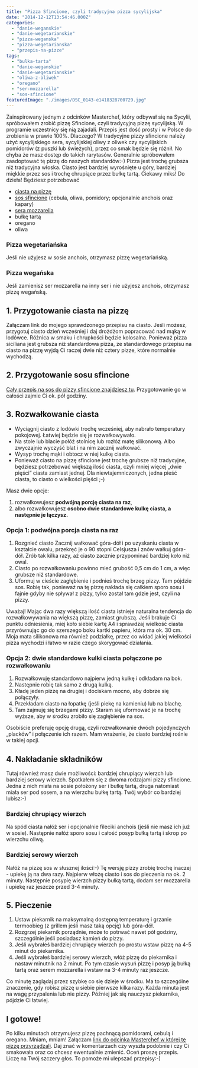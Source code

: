 ```yaml
---
title: "Pizza Sfincione, czyli tradycyjna pizza sycylijska"
date: "2014-12-12T13:54:46.000Z"
categories: 
  - "danie-weganskie"
  - "danie-wegetarianskie"
  - "pizza-weganska"
  - "pizza-wegetarianska"
  - "przepis-na-pizze"
tags: 
  - "bulka-tarta"
  - "danie-weganskie"
  - "danie-wegetarianskie"
  - "oliwa-z-oliwek"
  - "oregano"
  - "ser-mozzarella"
  - "sos-sfincione"
featuredImage: "./images/DSC_0143-e1418328700729.jpg"
---
```


Zainspirowany jednym z odcinków Masterchef, który odbywał się na Sycylii, spróbowałem zrobić pizzę Sfincione, czyli tradycyjną pizzę sycylijską. W programie uczestnicy się nią zajadali. Przepis jest dość prosty i w Polsce do zrobienia w prawie 100%. Dlaczego? W tradycyjne pizzy sfincione należy użyć sycylijskiego sera, sycylijskiej oliwy z oliwek czy sycylijskich pomidorów (z puszki lub świeżych), przez co smak będzie się różnił. No chyba że masz dostęp do takich rarytasów. Generalnie spróbowałem zaadoptować tę pizzę do naszych standardów:-) Pizza jest trochę grubsza niż tradycyjna włoska. Ciasto jest bardziej wyrośnięte u góry, bardziej miękkie przez sos i trochę chrupiące przez bułkę tartą. Ciekawy miks! Do dzieła! Będziesz potrzebować

- <a title="Przepis na ciasto na pizzę" href="/przepis-na-ciasto-na-pizze/">ciasta na pizzę</a>
- <a title="Sos sfincione" href="/sos-sfincione/">sos sfincione</a> (cebula, oliwa, pomidory; opcjonalnie anchois oraz kapary)
- <a title="Jaki ser wybrać do pizzy?" href="/jaki-ser-wybrac-do-pizzy/">sera mozzarella</a>
- bułkę tartą
- oregano
- oliwa

### Pizza wegetariańska

Jeśli nie użyjesz w sosie anchois, otrzymasz pizzę wegetariańską.

### Pizza wegańska

Jeśli zamienisz ser mozzarella na inny ser i nie użyjesz anchois, otrzymasz pizzę wegańską.

## 1\. Przygotowanie ciasta na pizzę

Załączam link do mojego sprawdzonego przepisu na ciasto. Jeśli możesz, przygotuj ciasto dzień wcześniej i daj drożdżom popracować nad mąką w lodówce. Różnica w smaku i chrupkości będzie kolosalna. Ponieważ pizza siciliana jest grubsza niż standardowa pizza, ze standardowego przepisu na ciasto na pizzę wyjdą Ci raczej dwie niż cztery pizze, które normalnie wychodzą.

## 2\. Przygotowanie sosu sfincione

<a href="/sos-sfincione/">Cały przepis na sos do pizzy sfincione znajdziesz tu</a>. Przygotowanie go w całości zajmie Ci ok. pół godziny.

## 3\. Rozwałkowanie ciasta

- Wyciągnij ciasto z lodówki trochę wcześniej, aby nabrało temperatury pokojowej. Łatwiej będzie się je rozwałkowywało.
- Na stole lub blacie połóż stolnicę lub rozłóż matę silikonową. Albo zwyczajnie wyczyść blat i na nim zacznij wałkować.
- Wysyp trochę mąki i obtocz w niej kulkę ciasta.
- Ponieważ ciasto na pizzę sfincione jest trochę grubsze niż tradycyjne, będziesz potrzebować większą ilość ciasta, czyli mniej więcej „dwie pięści” ciasta zamiast jednej. Dla niewtajemniczonych, jedna pieść ciasta, to ciasto o wielkości pięści ;-)

Masz dwie opcje:

1. rozwałkowujesz **podwójną porcję ciasta na raz**,
2. albo rozwałkowujesz **osobno dwie standardowe kulkę ciasta, a następnie je łączysz.**

### Opcja 1: podwójna porcja ciasta na raz

1. Rozgnieć ciasto Zacznij wałkować góra-dół i po uzyskaniu ciasta w kształcie owalu, przekręć je o 90 stopni Celsjusza i znów wałkuj góra-dół. Zrób tak kilka razy, aż ciasto zacznie przypominać bardziej koło niż owal.
2. Ciasto po rozwałkowaniu powinno mieć grubość 0,5 cm do 1 cm, a więc grubsze niż standardowe.
3. Uformuj w cieście zagłębienie i podnieś trochę brzeg pizzy. Tam pójdzie sos. Robię tak, ponieważ na tę pizzę nakłada się całkiem sporo sosu i fajnie gdyby nie spływał z pizzy, tylko został tam gdzie jest, czyli na pizzy.

Uważaj! Mając dwa razy większą ilość ciasta istnieje naturalna tendencja do rozwałkowywania na większą pizzę, zamiast grubszą. Jeśli brakuje Ci punktu odniesienia, miej koło siebie kartę A4 i sprawdzaj wielkość ciasta przyrównując go do szerszego boku kartki papieru, która ma ok. 30 cm. Moja mata silikonowa ma również podziałkę, przez co widać jakiej wielkości pizza wychodzi i łatwo w razie czego skorygować działania.

### Opcja 2: dwie standardowe kulki ciasta połączone po rozwałkowaniu

1. Rozwałkowuję standardowo najpierw jedną kulkę i odkładam na bok.
2. Następnie robię tak samo z drugą kulką.
3. Kładę jeden pizzę na drugiej i dociskam mocno, aby dobrze się połączyły.
4. Przekładam ciasto na łopatkę (jeśli piekę na kamieniu) lub na blachę.
5. Tam zajmuję się brzegami pizzy. Staram się uformować je na trochę wyższe, aby w środku zrobiło się zagłębienie na sos.

Osobiście preferuję opcję drugą, czyli rozwałkowanie dwóch pojedynczych „placków” i połączenie ich razem. Mam wrażenie, że ciasto bardziej rośnie w takiej opcji.

## 4\. Nakładanie składników

Tutaj również masz dwie możliwości: bardziej chrupiący wierzch lub bardziej serowy wierzch. Spotkałem się z dwoma rodzajami pizzy sfincione. Jedna z nich miała na sosie położony ser i bułkę tartą, druga natomiast miała ser pod sosem, a na wierzchu bułkę tartą. Twój wybór co bardziej lubisz:-)

### Bardziej chrupiący wierzch

Na spód ciasta nałóż ser i opcjonalnie fileciki anchois (jeśli nie masz ich już w sosie). Następnie nałóż sporo sosu i całość posyp bułką tartą i skrop po wierzchu oliwą.

### Bardziej serowy wierzch

Nałóż na pizzę sos w słusznej ilości:-) Tę wersję pizzy zrobię trochę inaczej - upiekę ją na dwa razy. Najpierw włożę ciasto i sos do pieczenia na ok. 2 minuty. Następnie posypię wierzch pizzy bułką tartą, dodam ser mozzarella i upiekę raz jeszcze przed 3-4 minuty.

## 5\. Pieczenie

1. Ustaw piekarnik na maksymalną dostępną temperaturę i grzanie termoobieg (z grillem jeśli masz taką opcję) lub góra-dół.
2. Rozgrzej piekarnik porządnie, może to potrwać nawet pół godziny, szczególnie jeśli posiadasz kamień do pizzy.
3. Jeśli wybrałeś bardziej chrupiący wierzch po prostu wstaw pizzę na 4-5 minut do piekarnika.
4. Jeśli wybrałeś bardziej serowy wierzch, włóż pizzę do piekarnika i nastaw minutnik na 2 minut. Po tym czasie wysuń pizzę i posyp ją bułką tartą oraz serem mozzarella i wstaw na 3-4 minuty raz jeszcze.

Co minutę zaglądaj przez szybkę co się dzieje w środku. Ma to szczególne znaczenie, gdy robisz pizzę u siebie pierwsze kilka razy. Każda minuta jest na wagę przypalenia lub nie pizzy. Później jak się nauczysz piekarnika, pójdzie Ci łatwiej.

## I gotowe!

Po kilku minutach otrzymujesz pizzę pachnącą pomidorami, cebulą i oregano. Mniam, mniam! Załączam [link do odcinka Masterchef w której tę pizzę przyrządzali](http://masterchef.tvn.pl/wideo,1627,v/jak-zrobic-najlepsza-na-swiecie-pizze,1363799.html). Daj znać w komentarzach czy wyszła podobnie i czy Ci smakowała oraz co chcesz ewentualnie zmienić. Oceń proszę przepis. Liczę na Twój szczery głos. To pomoże mi ulepszać przepisy:-)
